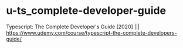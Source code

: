 # u-ts_complete-developer-guide
Typescript: The Complete Developer's Guide [2020] ||| https://www.udemy.com/course/typescript-the-complete-developers-guide/
